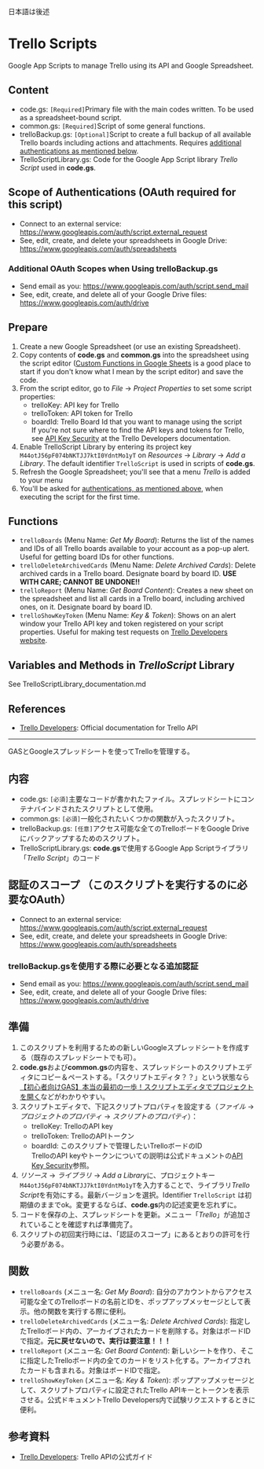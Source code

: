 日本語は後述

# Trello Scripts
Google App Scripts to manage Trello using its API and Google Spreadsheet.  

## Content
- code.gs: `[Required]`Primary file with the main codes written. To be used as a spreadsheet-bound script.
- common.gs: `[Required]`Script of some general functions.
- trelloBackup.gs: `[Optional]`Script to create a full backup of all available Trello boards including actions and attachments. Requires [additional authentications as mentioned below](https://github.com/ttsukagoshi/Trello_Scripts#additional-oauth-scopes-when-using-trellobackupgs).
- TrelloScriptLibrary.gs: Code for the Google App Script library *Trello Script* used in **code.gs**.

## Scope of Authentications (OAuth required for this script)
- Connect to an external service: https://www.googleapis.com/auth/script.external_request
- See, edit, create, and delete your spreadsheets in Google Drive: https://www.googleapis.com/auth/spreadsheets

### Additional OAuth Scopes when Using trelloBackup.gs
- Send email as you: https://www.googleapis.com/auth/script.send_mail
- See, edit, create, and delete all of your Google Drive files: https://www.googleapis.com/auth/drive

## Prepare
1. Create a new Google Spreadsheet (or use an existing Spreadsheet).
1. Copy contents of **code.gs** and **common.gs** into the spreadsheet using the script editor ([Custom Functions in Google Sheets](https://developers.google.com/apps-script/guides/sheets/functions) is a good place to start if you don't know what I mean by the script editor) and save the code.
1. From the script editor, go to *File* -> *Project Properties* to set some script properties:  
    - trelloKey: API key for Trello
    - trelloToken: API token for Trello
    - boardId: Trello Board Id that you want to manage using the script   
If you're not sure where to find the API keys and tokens for Trello, see [API Key Security](https://developers.trello.com/docs/api-key-security) at the Trello Developers documentation.
1. Enable TrelloScript Library by entering its project key `M44otJ56pF074bNKTJJ7ktI0YdntMo1yT` on *Resources* -> *Library* -> *Add a Library*. The default identifier `TrelloScript` is used in scripts of **code.gs**.
1. Refresh the Google Spreadsheet; you'll see that a menu *Trello* is added to your menu
1. You'll be asked for [authentications, as mentioned above,](https://github.com/ttsukagoshi/Trello_Scripts#scope-of-authentications-oauth-required-for-this-script) when executing the script for the first time.

## Functions
- `trelloBoards` (Menu Name: *Get My Board*): Returns the list of the names and IDs of all Trello boards available to your account as a pop-up alert. Useful for getting board IDs for other functions.
- `trelloDeleteArchivedCards` (Menu Name: *Delete Archived Cards*): Delete archived cards in a Trello board. Designate board by board ID. **USE WITH CARE; CANNOT BE UNDONE!!**
- `trelloReport` (Menu Name: *Get Board Content*): Creates a new sheet on the spreadsheet and list all cards in a Trello board, including archived ones, on it. Designate board by board ID.
- `trelloShowKeyToken` (Menu Name: *Key & Token*): Shows on an alert window your Trello API key and token registered on your script properties. Useful for making test requests on [Trello Developers website](https://developers.trello.com/). 

## Variables and Methods in *TrelloScript* Library
See TrelloScriptLibrary_documentation.md

## References
- [Trello Developers](https://developers.trello.com/): Official documentation for Trello API

---
GASとGoogleスプレッドシートを使ってTrelloを管理する。  

## 内容
- code.gs: `[必須]`主要なコードが書かれたファイル。スプレッドシートにコンテナバインドされたスクリプトとして使用。
- common.gs: `[必須]`一般化されたいくつかの関数が入ったスクリプト。
- trelloBackup.gs: `[任意]`アクセス可能な全てのTrelloボードをGoogle Driveにバックアップするためのスクリプト。
- TrelloScriptLibrary.gs: **code.gs**で使用するGoogle App Scriptライブラリ「*Trello Script*」のコード

## 認証のスコープ （このスクリプトを実行するのに必要なOAuth）
- Connect to an external service: https://www.googleapis.com/auth/script.external_request
- See, edit, create, and delete your spreadsheets in Google Drive: https://www.googleapis.com/auth/spreadsheets

### trelloBackup.gsを使用する際に必要となる追加認証
- Send email as you: https://www.googleapis.com/auth/script.send_mail
- See, edit, create, and delete all of your Google Drive files: https://www.googleapis.com/auth/drive

## 準備
1. このスクリプトを利用するための新しいGoogleスプレッドシートを作成する（既存のスプレッドシートでも可）。
1. **code.gs**および**common.gs**の内容を、スプレッドシートのスクリプトエディタにコピー＆ペーストする。「スクリプトエディタ？？」という状態なら[【初心者向けGAS】本当の最初の一歩！スクリプトエディタでプロジェクトを開く](https://tonari-it.com/gas-script-editor/)などがわかりやすい。
1. スクリプトエディタで、下記スクリプトプロパティを設定する（*ファイル* -> *プロジェクトのプロパティ* -> *スクリプトのプロパティ*）：  
    - trelloKey: TrelloのAPI key
    - trelloToken: TrelloのAPIトークン
    - boardId: このスクリプトで管理したいTrelloボードのID  
TrelloのAPI keyやトークンについての説明は公式ドキュメントの[API Key Security](https://developers.trello.com/docs/api-key-security)参照。
1. *リソース* -> *ライブラリ* -> *Add a Library*に、プロジェクトキー`M44otJ56pF074bNKTJJ7ktI0YdntMo1yT`を入力することで、ライブラリ*Trello Script*を有効にする。最新バージョンを選択。Identifier `TrelloScript` は初期値のままでok。変更するならば、**code.gs**内の記述変更を忘れずに。
1. コードを保存の上、スプレッドシートを更新。メニュー「*Trello*」が追加されていることを確認すれば準備完了。
1. スクリプトの初回実行時には、「認証のスコープ」にあるとおりの許可を行う必要がある。

## 関数
- `trelloBoards` (メニュー名: *Get My Board*): 自分のアカウントからアクセス可能な全てのTrelloボードの名前とIDを、ポップアップメッセージとして表示。他の関数を実行する際に便利。
- `trelloDeleteArchivedCards` (メニュー名: *Delete Archived Cards*): 指定したTrelloボード内の、アーカイブされたカードを削除する。対象はボードIDで指定。**元に戻せないので、実行は要注意！！！**
- `trelloReport` (メニュー名: *Get Board Content*): 新しいシートを作り、そこに指定したTrelloボード内の全てのカードをリスト化する。アーカイブされたカードも含まれる。対象はボードIDで指定。
- `trelloShowKeyToken` (メニュー名: *Key & Token*): ポップアップメッセージとして、スクリプトプロパティに設定されたTrello APIキーとトークンを表示させる。公式ドキュメントTrello Developers内で試験リクエストするときに便利。

## 参考資料
- [Trello Developers](https://developers.trello.com/): Trello APIの公式ガイド
